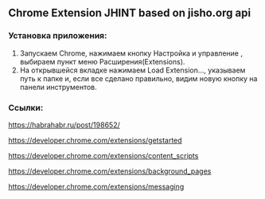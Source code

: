 ## Chrome Extension JHINT based on jisho.org api

### Установка приложения:

1. Запускаем Chrome, нажимаем кнопку Настройка и управление , выбираем пункт меню Расширения(Extensions).
2. На открывшейся вкладке нажимаем Load Extension..., указываем путь к папке и, если все сделано правильно, видим новую кнопку на панели инструментов.

### Ссылки:

https://habrahabr.ru/post/198652/

https://developer.chrome.com/extensions/getstarted

https://developer.chrome.com/extensions/content_scripts

https://developer.chrome.com/extensions/background_pages

https://developer.chrome.com/extensions/messaging
